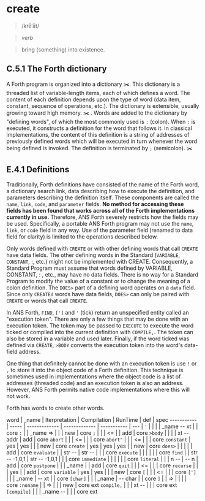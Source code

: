# create
> /krēˈāt/

> _verb_

> bring (something) into existence.

## C.5.1 The Forth dictionary
A Forth program is organized into a dictionary :scissors:. This dictionary is a threaded list of variable-length items, each of which defines a word. The content of each definition depends upon the type of word (data item, constant, sequence of operations, etc.). The dictionary is extensible, usually growing toward high memory. :scissors: . Words are added to the dictionary by "defining words", of which the most commonly used is `:` (colon). When `:` is executed, it constructs a definition for the word that follows it. In classical implementations, the content of this definition is a string of addresses of previously defined words which will be executed in turn whenever the word being defined is invoked. The definition is terminated by `;` (semicolon). :scissors:

## E.4.1 Definitions
Traditionally, Forth definitions have consisted of the name of the Forth word, a dictionary search link, data describing how to execute the definition, and parameters describing the definition itself. These components are called the `name`, `link`, `code`, and `parameter` fields. **No method for accessing these fields has been found that works across all of the Forth implementations currently in use.** Therefore, ANS Forth severely restricts how the fields may be used. Specifically, a portable ANS Forth program may not use the `name`, `link`, or `code` field in any way. Use of the parameter field (renamed to data field for clarity) is limited to the operations described below.

Only words defined with `CREATE` or with other defining words that call `CREATE` have data fields. The other defining words in the Standard (`VARIABLE`, `CONSTANT`, :, etc.) might not be implemented with CREATE. Consequently, a Standard Program must assume that words defined by VARIABLE, CONSTANT, : , etc., may have no data fields. There is no way for a Standard Program to modify the value of a constant or to change the meaning of a colon definition. The `DOES>` part of a defining word operates on a `data` field. Since only `CREATEd` words have data fields, `DOES>` can only be paired with `CREATE` or words that call `CREATE`.

In ANS Forth, `FIND`, `[']` and `'` (tick) return an unspecified entity called an "execution token". There are only a few things that may be done with an execution token. The token may be passed to `EXECUTE` to execute the word ticked or compiled into the current definition with `COMPILE,`. The token can also be stored in a variable and used later. Finally, if the word ticked was defined via `CREATE`, `>BODY` converts the execution token into the word's data-field address.

One thing that definitely cannot be done with an execution token is use `!` or `,` to store it into the object code of a Forth definition. This technique is sometimes used in implementations where the object code is a list of addresses (threaded code) and an execution token is also an address. However, ANS Forth permits native code implementations where this will not work.

Forth has words to create other words.

word        | _name | Iterpretation | Compilation   | RunTime     | def | spec
----------- | ----- | ------------- | ------------- | ----------- | --- |
`'`         |       |               |               | _name -- xt |     | core
`:`         |       | _name =>      |               |             | new | core
`;`         |       |               | <=            |             | add | core
`>body`     |       |               |               | xt -- addr  | add | core
`abort`     |       |               | <=            |             |     | core
`abort"`    |       |               | <=            |             |     | core
`constant`  | yes   | yes           |               |             | new | core
`create`    | yes   | yes           | yes           |             | new | core
`does>`     |       |               |               |             | add | core
`evaluate`  |       | str --        | str --        |             |     | core
`execute`   |       |               |               |             |     | core
`find`      |       | str -- -1,0,1 | str -- -1,0,1 |             |     | core
`immediate` |       |               |               |             |     | core
`literal`   |       |               | n --          | -- n        | add | core
`postpone`  |       |               | _name         |             | add | core
`quit`      |       |               | <=            |             |     | core
`recurse`   |       |               | yes           |             | add | core
`variable`  | yes   | yes           |               |             | new | core
`[`         |       |               | <=            |             |     | core
`[']`       |       |               | _name         | -- xt       |     | core
`[char]`    |       |               | _name         | -- char     |     | core
`]`         |       | =>            |               |             |     | core
`:noname`   |       | =>            |               |             | new | core ext
`compile,`  |       |               | xt --         |             |     | core ext
`[compile]` |       |               | _name --      |             |     | core ext
